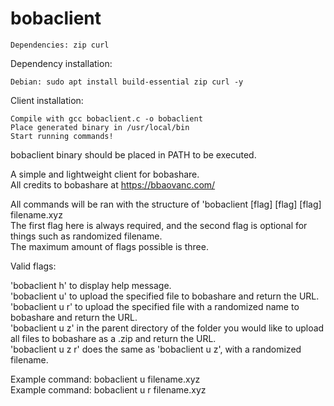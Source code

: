 # bobaclient
```
Dependencies: zip curl
```

Dependency installation:

```
Debian: sudo apt install build-essential zip curl -y
```

Client installation:
```
Compile with gcc bobaclient.c -o bobaclient
Place generated binary in /usr/local/bin
Start running commands!
```



bobaclient binary should be placed in PATH to be executed.

A simple and lightweight client for bobashare.\
All credits to bobashare at https://bbaovanc.com/

All commands will be ran with the structure of 'bobaclient [flag] [flag] [flag] filename.xyz\
The first flag here is always required, and the second flag is optional for things such as randomized filename.\
The maximum amount of flags possible is three.

Valid flags:

'bobaclient h' to display help message.\
'bobaclient u' to upload the specified file to bobashare and return the URL.\
'bobaclient u r' to upload the specified file with a randomized name to bobashare and return the URL.\
'bobaclient u z' in the parent directory of the folder you would like to upload all files to bobashare as a .zip and return the URL.\
'bobaclient u z r' does the same as 'bobaclient u z', with a randomized filename.

Example command: bobaclient u filename.xyz\
Example command: bobaclient u r filename.xyz
